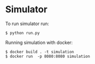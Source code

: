 # Simulator

To run simulator run:

```
$ python run.py
```

Running simulation with docker:

```
$ docker build . -t simulation
$ docker run  -p 8080:8080 simulation
```